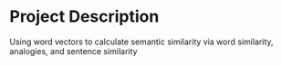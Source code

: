 # Project Description
Using word vectors to calculate semantic similarity via word similarity, analogies, and sentence similarity
